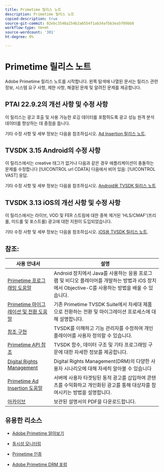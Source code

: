 ```yaml
---
title: Primetime 릴리스 노트
description: Primetime 릴리스 노트
copied-description: true
source-git-commit: 02ebc3548a254b2a6554f1ab34afbb3ea5f09bb8
workflow-type: tm+mt
source-wordcount: '301'
ht-degree: 0%

---
```


# Primetime 릴리스 노트

Adobe Primetime 릴리스 노트를 시작합니다. 왼쪽 탐색에 나열된 문서는 릴리스 관련 정보, 시스템 요구 사항, 제한 사항, 해결된 문제 및 알려진 문제를 제공합니다.

## PTAI 22.9.2의 개선 사항 및 수정 사항

이 릴리스는 광고 호출 및 사용 가능한 로깅 데이터를 포함하도록 광고 성능 원격 분석 데이터를 향상하는 데 중점을 둡니다.

기타 수정 사항 및 세부 정보는 다음을 참조하십시오. [Ad Insertion 릴리스 노트](/help/release-notes/ptai-22x-release-notes.md).

## TVSDK 3.15 Android의 수정 사항

이 릴리스에서는 creative 태그가 없거나 다음과 같은 경우 애플리케이션이 충돌하는 문제를 수정합니다 [!UICONTROL url CDATA] 다음에서 비어 있음: [!UICONTROL VAST] 응답.

기타 수정 사항 및 세부 정보는 다음을 참조하십시오. [Android용 TVSDK 릴리스 노트](/help/release-notes/tvsdk-3x-android.md)

## TVSDK 3.13 iOS의 개선 사항 및 수정 사항

이 릴리스에서는 라이브, VOD 및 FER 스트림에 대한 중복 제거된 &#39;HLS/CMAF&#39;(프리롤, 미드롤 및 포스트롤) 광고에 대한 지원이 도입되었습니다.

기타 수정 사항 및 세부 정보는 다음을 참조하십시오. [iOS용 TVSDK 릴리스 노트](../release-notes/tvsdk-3x-ios.md).

## 참조:

| 사용 안내서 | 설명 |
|--- |--- |
| [Primetime 프로그래밍 도움말](/help/programming/home.md) | Android 장치에서 Java를 사용하는 응용 프로그램 및 비디오 플레이어를 개발하는 방법과 iOS 장치에서 Objective-C를 사용하는 방법을 배울 수 있습니다. |
| [Primetime 마이그레이션 및 전환 도움말](/help/migration-guides/home.md) | 기존 Primetime TVSDK Suite에서 차세대 제품으로 전환하는 전환 및 마이그레이션 프로세스에 대해 설명합니다. |
| [참조 구현](/help/android-reference-implementation/home.md) | TVSDK를 이해하고 기능 관리자를 수정하여 개인 플레이어를 사용자 정의할 수 있습니다. |
| [Primetime API 참조](/help/reference/api-references.md) | TVSDK 함수, 데이터 구조 및 기타 프로그래밍 구문에 대한 자세한 정보를 제공합니다. |
| [Digital Rights Management](/help/digital-rights-management/home.md) | Digital Rights Management(DRM)의 다양한 사용자 시나리오에 대해 자세히 알아볼 수 있습니다 |
| [Primetime Ad Insertion 도움말](/help/primetime-ad-insertion/home.md) | 서버에 사용자 타겟팅된 동적 광고를 삽입하여 콘텐츠를 수익화하고 개인화된 광고를 통해 대상자를 참여시키는 방법을 설명합니다. |
| [아카이브](https://helpx.adobe.com/primetime/archives.html) | 보관된 설명서의 PDF을 다운로드합니다. |

## 유용한 리소스

* [Adobe Primetime 알아보기](https://www.adobe.com/in/marketing/primetime.html)

* [동시성 모니터링](https://tve.helpdocsonline.com/concurrency-monitoring-introduction)

* [Primetime 인증](https://tve.helpdocsonline.com/home)

* [Adobe Primetime DRM 포럼](https://forums.adobe.com/community/adobe_access)

